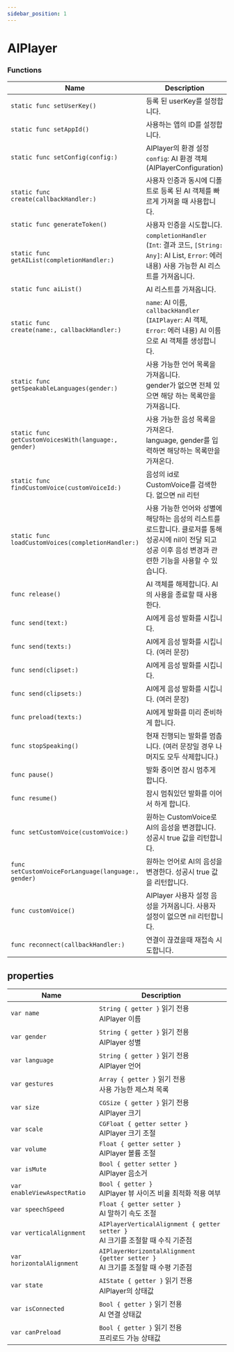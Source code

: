 ```yaml
---
sidebar_position: 1
---
```


# AIPlayer

### Functions

| Name                     | Description                                         |
| ------------------------ | ------------------------------------------------------------ |
| `static func setUserKey()`            | 등록 된 userKey를 설정합니다.                                               |
| `static func setAppId()`            |  사용하는 앱의 ID를 설정합니다.                                                 |
| `static func setConfig(config:)`            |  AIPlayer의 환경 설정 <br/> `config`: AI 환경 객체 (AIPlayerConfiguration)           |
| `static func` <br/> `create(callbackHandler:)`            |  사용자 인증과 동시에 디폴트로 등록 된 AI 객체를 빠르게 가져올 때 사용합니다.
| `static func generateToken()`            |  사용자 인증을 시도합니다. |
| `static func` <br/> `getAIList(completionHandler:)`            | `completionHandler` (`Int`: 결과 코드, `[String: Any]`: AI List, `Error`: 에러 내용) 사용 가능한 AI 리스트를 가져옵니다. |
| `static func aiList()`            |  AI 리스트를 가져옵니다. |
| `static func` <br/> `create(name:, callbackHandler:)`            | `name`: AI 이름, <br/> `callbackHandler` (`IAIPlayer`: AI 객체, `Error`: 에러 내용) AI 이름으로 AI 객체를 생성합니다. |
| `static func getSpeakableLanguages(gender:)`        |  사용 가능한 언어 목록을 가져옵니다. <br/> gender가 없으면 전체 있으면 해당 하는 목록만을 가져옵니다.                               |
| `static func getCustomVoicesWith(language:, gender)`        |  사용 가능한 음성 목록을 가져온다. <br/> language, gender를 입력하면 해당하는 목록만을 가져온다.                               |
| `static func findCustomVoice(customVoiceId:)`        |  음성의 id로 CustomVoice를 검색한다. 없으면 nil 리턴                               |
| `static func loadCustomVoices(completionHandler:)`        |  사용 가능한 언어와 성별에 해당하는 음성의 리스트를 로드합니다. 클로저를 통해 성공시에 nil이 전달 되고 성공 이후 음성 변경과 관련한 기능을 사용할 수 있습니다.           |
| `func release()`                   |  AI 객체를 해제합니다. AI의 사용을 종료할 때 사용한다.         |
| `func send(text:)`                   |  AI에게 음성 발화를 시킵니다.                                                |
| `func send(texts:)`                   |  AI에게 음성 발화를 시킵니다. (여러 문장)                                               |
| `func send(clipset:)`                   |  AI에게 음성 발화를 시킵니다.                                                |
| `func send(clipsets:)`                   |  AI에게 음성 발화를 시킵니다. (여러 문장)                                               |
| `func preload(texts:)`                   |  AI에게 발화를 미리 준비하게 합니다.                                            |
| `func stopSpeaking()`                   |  현재 진행되는 발화를 멈춥니다. (여러 문장일 경우 나머지도 모두 삭제합니다.)   |
| `func pause()`                   |  발화 중이면 잠시 멈추게 합니다.                                                    |
| `func resume()`                   |  잠시 멈춰있던 발화를 이어서 하게 합니다.                                                   |
| `func setCustomVoice(customVoice:)`            |  원하는 CustomVoice로 AI의 음성을 변경합니다. 성공시 true 값을 리턴합니다.                   |
| `func setCustomVoiceForLanguage(language:, gender)`            |  원하는 언어로 AI의 음성을 변경한다. 성공시 true 값을 리턴합니다.                   |
| `func customVoice()`  |   AIPlayer 사용자 설정 음성을 가져옵니다. 사용자 설정이 없으면 nil 리턴합니다.   |
| `func reconnect(callbackHandler:)`    |   연결이 끊겼을때 재접속 시도합니다.   |

## properties
| Name     | Description     |
| -------- | --------------- |
| `var name`           | `String { getter }` 읽기 전용<br/> AIPlayer 이름                                |
| `var gender`           | `String { getter }` 읽기 전용<br/> AIPlayer 성별                                |
| `var language`           | `String { getter }` 읽기 전용<br/> AIPlayer 언어                                |
| `var gestures`        |   `Array { getter }` 읽기 전용 <br/> 사용 가능한 제스쳐 목록   |
| `var size`           | `CGSize { getter }` 읽기 전용<br/> AIPlayer 크기                                |
| `var scale`          | `CGFloat { getter setter }` <br/> AIPlayer 크기 조절                                    |
| `var volume`          | `Float { getter setter }` <br/> AIPlayer 볼륨 조절                      |
| `var isMute`          | `Bool { getter setter }` <br/> AIPlayer 음소거                      |
| `var enableViewAspectRatio`   | `Bool { getter }` <br/> AIPlayer 뷰 사이즈 비율 최적화 적용 여부                                    |
| `var speechSpeed`            | `Float { getter setter }`<br/> AI 말하기 속도 조절                              |
| `var verticalAlignment` | `AIPlayerVerticalAlignment { getter setter }`<br/> AI 크기를 조절할 때 수직 기준점                |
| `var horizontalAlignment` | `AIPlayerHorizontalAlignment {getter setter }`<br/> AI 크기를 조절할 때 수평 기준점            |
| `var state`   | `AIState { getter }` 읽기 전용 <br/> AIPlayer의 상태값                               |
| `var isConnected`     |   `Bool { getter }` 읽기 전용 <br/> AI 연결 상태값   |
| `var canPreload`      |   `Bool { getter }` 읽기 전용 <br/> 프리로드 가능 상태값   |

